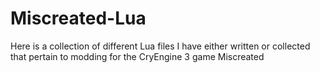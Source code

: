 # Miscreated-Lua
 Here is a collection of different Lua files I have either written or collected that pertain to modding for the CryEngine 3 game Miscreated
